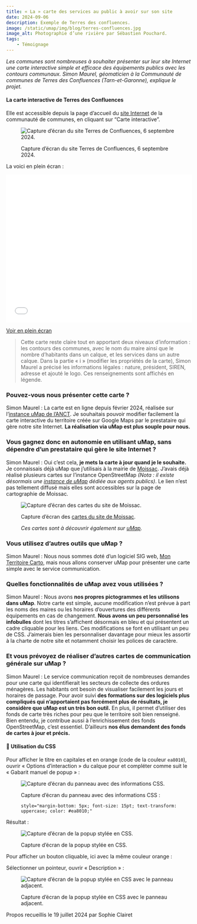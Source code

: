 ```yaml
---
title: « La » carte des services au public à avoir sur son site
date: 2024-09-06
description: Exemple de Terres des confluences.
image: /static/umap/img/blog/terres-confluences.jpg
image_alt: Photographie d’une rivière par Sébastien Pouchard.
tags:
    - Témoignage
---
```



*Les communes sont nombreuses à souhaiter présenter sur leur site Internet une carte interactive simple et efficace des équipements publics avec les contours communaux. Simon Maurel, géomaticien à la Communauté de communes de Terres des Confluences (Tarn-et-Garonne), explique le projet.*



#### La carte interactive de Terres des Confluences

Elle est accessible depuis la page d’accueil du [site Internet](https://www.terresdesconfluences.fr/) de la communauté de communes, en cliquant sur “Carte interactive”.

<figure>
<img src="/static/umap/img/blog/terres-confluences-screenshot.png" class="fr-responsive-img" alt="Capture d’écran du site Terres de Confluences, 6 septembre 2024.">
<figcaption>

Capture d’écran du site Terres de Confluences, 6 septembre 2024.

</figcaption>
</figure>

La voici en plein écran :

<iframe width="100%" height="400px" frameborder="0" allowfullscreen allow="geolocation" src="//umap.incubateur.anct.gouv.fr/fr/map/communaute-de-communes-terres-des-confluences_242?scaleControl=false&miniMap=false&scrollWheelZoom=false&zoomControl=true&editMode=disabled&moreControl=true&searchControl=null&tilelayersControl=null&embedControl=null&datalayersControl=true&onLoadPanel=datalayers&captionBar=false&captionMenus=true"></iframe><p><a href="//umap.incubateur.anct.gouv.fr/fr/map/communaute-de-communes-terres-des-confluences_242?scaleControl=false&miniMap=false&scrollWheelZoom=true&zoomControl=true&editMode=disabled&moreControl=true&searchControl=null&tilelayersControl=null&embedControl=null&datalayersControl=true&onLoadPanel=datalayers&captionBar=false&captionMenus=true">Voir en plein écran</a></p>

> Cette carte reste claire tout en apportant deux niveaux d’information : les contours des communes, avec le nom du maire ainsi que le nombre d’habitants dans un calque, et les services dans un autre calque.
> Dans la partie « i » (modifier les propriétés de la carte), Simon Maurel a précisé les informations légales : nature, président, SIREN, adresse et ajouté le logo. Ces renseignements sont affichés en légende.

### Pouvez-vous nous présenter cette carte ?

Simon Maurel : La carte est en ligne depuis février 2024, réalisée sur l’[instance uMap de l’ANCT](https://umap.incubateur.anct.gouv.fr/fr/). Je souhaitais pouvoir modifier facilement la carte interactive du territoire créée sur Google Maps par le prestataire qui gère notre site Internet. **La réalisation via uMap est plus souple pour nous.**

### Vous gagnez donc en autonomie en utilisant uMap, sans dépendre d’un prestataire qui gère le site Internet ?

Simon Maurel : Oui c’est cela, **je mets la carte à jour quand je le souhaite.** Je connaissais déjà uMap que j’utilisais à la mairie de [Moissac](https://www.moissac.fr/). J’avais déjà réalisé plusieurs cartes sur l’instance OpenStreetMap *(Nota : il existe désormais une [instance de uMap](https://umap.incubateur.anct.gouv.fr/fr/) dédiée aux agents publics)*. Le lien n’est pas tellement diffusé mais elles sont accessibles sur la page de cartographie de Moissac.

<figure>
<img src="/static/umap/img/blog/cartes-moissac.gif" class="fr-responsive-img" alt="Capture d’écran des cartes du site de Moissac.">
<figcaption>

Capture d’écran des [cartes du site de Moissac](http://carto.moissac.fr/).

*Ces cartes sont à découvrir également sur [uMap](https://umap.openstreetmap.fr/fr/user/Moissac/).*
</figcaption>
</figure>


### Vous utilisez d’autres outils que uMap ?

Simon Maurel : Nous nous sommes doté d’un logiciel SIG web, [Mon Territoire Carto](https://carto.monterritoire.fr/), mais nous allons conserver uMap pour présenter une carte simple avec le service communication.

### Quelles fonctionnalités de uMap avez vous utilisées ?

Simon Maurel : Nous avons **nos propres pictogrammes et les utilisons dans uMap**. Notre carte est simple, aucune modification n’est prévue à part les noms des maires ou les horaires d’ouvertures des différents équipements en cas de changement. **Nous avons un peu personnalisé les infobulles** dont les titres s’affichent désormais en bleu et qui présentent un cadre cliquable pour les liens. Ces modifications se font en utilisant un peu de CSS. J’aimerais bien les personnaliser davantage pour mieux les assortir à la charte de notre site et notamment choisir les polices de caractère.

### Et vous prévoyez de réaliser d’autres cartes de communication générale sur uMap ?

Simon Maurel : Le service communication reçoit de nombreuses demandes pour une carte qui identifierait les secteurs de collecte des ordures ménagères. Les habitants ont besoin de visualiser facilement les jours et horaires de passage. Pour avoir suivi **des formations sur des logiciels plus compliqués qui n’apportaient pas forcément plus de résultats, je considère que uMap est un très bon outil.** En plus, il permet d’utiliser des fonds de carte très riches pour peu que le territoire soit bien renseigné. Bien entendu, je contribue aussi à l’enrichissement des fonds OpenStreetMap, c’est essentiel. D’ailleurs **nos élus demandent des fonds de cartes à jour et précis.**


<div class="fr-alert fr-alert--info">
<h4 class="fr-alert__title">🔆 Utilisation du CSS</h4>

Pour afficher le titre en capitales et en orange (code de la couleur `ea8010`), ouvrir « Options d’interaction » du calque pour et compléter comme suit le « Gabarit manuel de popup » :

<figure>
<img src="/static/umap/img/blog/panneau-popup-css.png" alt="Capture d’écran du panneau avec des informations CSS.">
<figcaption>

Capture d’écran du panneau avec des informations CSS :

    style="margin-bottom: 5px; font-size: 15pt; text-transform: uppercase; color: #ea8010;"

</figcaption>
</figure>

Résultat :

<figure>
<img src="/static/umap/img/blog/panneau-css-resultat.png" alt="Capture d’écran de la popup stylée en CSS.">
<figcaption>

Capture d’écran de la popup stylée en CSS.

</figcaption>
</figure>

Pour afficher un bouton cliquable, ici avec la même couleur orange :

Sélectionner un pointeur, ouvrir « Description » :

<figure>
<img src="/static/umap/img/blog/panneau-bouton-css.png" alt="Capture d’écran de la popup stylée en CSS avec le panneau adjacent.">
<figcaption>

Capture d’écran de la popup stylée en CSS avec le panneau adjacent.

</figcaption>
</figure>

</div>

Propos recueillis le 19 juillet 2024 par Sophie Clairet
